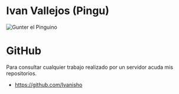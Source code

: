 # Ivan Vallejos (Pingu)

![Gunter el Pinguino](https://media2.giphy.com/media/DJ4twRO86FGy4/giphy.gif?cid=ecf05e47kcc4e000xf3u2tjrhv11p5ljqknbmvly8id88s6a&ep=v1_gifs_search&rid=giphy.gif&ct=g)

# GitHub

Para consultar cualquier trabajo realizado por un servidor acuda mis repositorios.

- https://github.com/Ivanisho

